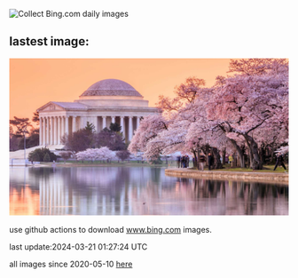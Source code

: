 ![Collect Bing.com daily images](https://github.com/counter2015/bing-daily-images/workflows/Collect%20Bing.com%20daily%20images/badge.svg)
## lastest image:
![](images/CherryBlossomsDC.jpg)

use github actions to download www.bing.com images.

last update:2024-03-21 01:27:24 UTC

all images since 2020-05-10 [here](https://github.com/counter2015/bing-daily-images/tree/master/images) 
